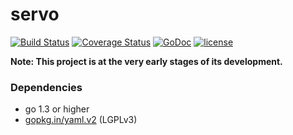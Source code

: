 servo
========

[![Build Status](https://secure.travis-ci.org/fgrosse/servo.png?branch=develop)](http://travis-ci.org/fgrosse/servo)
[![Coverage Status](https://coveralls.io/repos/fgrosse/servo/badge.svg?branch=develop)](https://coveralls.io/r/fgrosse/servo?branch=master)
[![GoDoc](https://godoc.org/github.com/fgrosse/servo?status.svg)](https://godoc.org/github.com/fgrosse/servo)
[![license](https://img.shields.io/badge/license-MIT-4183c4.svg)](https://github.com/fgrosse/servo/blob/master/LICENSE)

**Note: This project is at the very early stages of its development.**

### Dependencies

* go 1.3 or higher
* [gopkg.in/yaml.v2][1] (LGPLv3)

[1]: https://github.com/go-yaml/yaml/tree/v2
